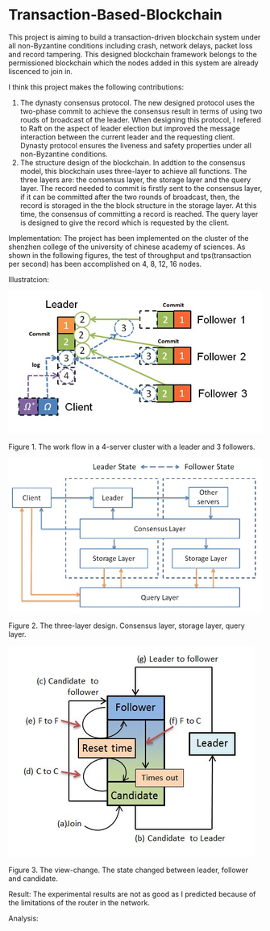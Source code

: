 # Transaction-Based-Blockchain

This project is aiming to build a transaction-driven blockchain system under all non-Byzantine conditions including crash, network delays, packet loss and record tampering. This designed blockchain framework belongs to the permissioned blockchain which the nodes added in this system are already liscenced to join in.

I think this project makes the following contributions:
1. The dynasty consensus protocol. The new designed protocol uses the two-phase commit to achieve the consensus result in terms of using two rouds of broadcast of the leader. When designing this protocol, I refered to Raft on the aspect of leader election but improved the message interaction between the current leader and the requesting client. Dynasty protocol ensures the liveness and safety properties under all non-Byzantine conditions.
2. The structure design of the blockchain. In addtion to the consensus model, this blockchain uses three-layer to achieve all functions. The three layers are: the consensus layer, the storage layer and the query layer. The record needed to commit is firstly sent to the consensus layer, if it can be committed after the two rounds of broadcast, then, the record is storaged in the the block structure in the storage layer. At this time, the consensus of committing a record is reached. The query layer is designed to give the record which is requested by the client.

Implementation:
The project has been implemented on the cluster of the shenzhen college of the university of chinese academy of sciences. As shown in the following figures, the test of throughput and tps(transaction per second) has been accomplished on 4, 8, 12, 16 nodes. 

Illustratcion:

![Figure 1. Work folw](https://github.com/thatisedward/Transaction-Based-Blockchain/blob/master/Screenshots/work_flow.JPG)

Figure 1. The work flow in a 4-server cluster with a leader and 3 followers.

![Figure 2. Three-layer design](https://github.com/thatisedward/Transaction-Based-Blockchain/blob/master/Screenshots/three_layer_design.JPG)

Figure 2. The three-layer design. Consensus layer, storage layer, query layer.

![Figure 3. View-change](https://github.com/thatisedward/Transaction-Based-Blockchain/blob/master/Screenshots/view_change.JPG)

Figure 3. The view-change. The state changed between leader, follower and candidate.

Result:
The experimental results are not as good as I predicted because of the limitations of the router in the network. 

Analysis:
